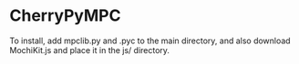 CherryPyMPC
===========

To install, add mpclib.py and .pyc to the main directory, and also download MochiKit.js and place it in the js/ directory.
